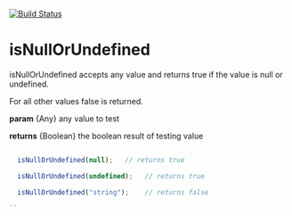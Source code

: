 [![Build Status](https://travis-ci.org/nathanfaucett/is_null_or_undefined.svg?branch=master)](https://travis-ci.org/nathanfaucett/is_null_or_undefined)

# isNullOrUndefined

isNullOrUndefined accepts any value and returns true
if the value is null or undefined.

For all other values false is returned.

**param** {Any}        any value to test

**returns** {Boolean}  the boolean result of testing value

```javascript

  isNullOrUndefined(null);   // returns true

  isNullOrUndefined(undefined);   // returns true

  isNullOrUndefined("string");    // returns false

``
